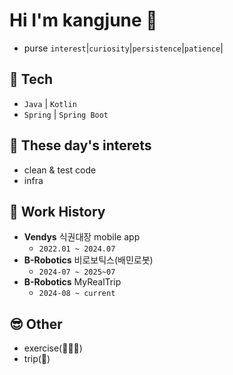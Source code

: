 # Hi I'm kangjune 👦

- purse `interest`|`curiosity`|`persistence`|`patience`|


## 📖 Tech
- `Java` | `Kotlin`
- `Spring` | `Spring Boot`

## 🧐 These day's interets
- clean & test code
- infra

## 🏢 Work History
- **Vendys** 식권대장 mobile app
  - `2022.01 ~ 2024.07`
- **B-Robotics** 비로보틱스(배민로봇)
  - `2024-07 ~ 2025~07`
- **B-Robotics** MyRealTrip
  - `2024-08 ~ current`


## 😎 Other
- exercise(🎾🏋🏼)
- trip(🛫)
